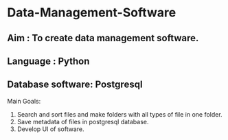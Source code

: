 # Data-Management-Software<br/>

## Aim : To create data management software.<br/>
## Language : Python<br/>
## Database software: Postgresql<br/>
Main Goals:<br/>
1. Search and sort files and make folders with all types of file in one folder.<br/>
2. Save metadata of files in postgresql database.<br/>
3. Develop UI of software.<br/><br/>





